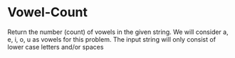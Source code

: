 # Vowel-Count
Return the number (count) of vowels in the given string. We will consider a, e, i, o, u as vowels for this problem. The input string will only consist of lower case letters and/or spaces
